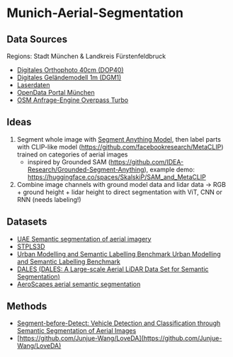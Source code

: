 # Munich-Aerial-Segmentation

## Data Sources

Regions: Stadt München & Landkreis Fürstenfeldbruck

- [Digitales Orthophoto 40cm (DOP40)](https://geodaten.bayern.de/opengeodata/OpenDataDetail.html?pn=dop40)
- [Digitales Geländemodell 1m (DGM1)](https://geodaten.bayern.de/opengeodata/OpenDataDetail.html?pn=dgm1)
- [Laserdaten](https://geodaten.bayern.de/opengeodata/OpenDataDetail.html?pn=laserdaten)
- [OpenData Portal München](https://geoportal.muenchen.de/portal/opendata/)
- [OSM Anfrage-Engine Overpass Turbo](https://overpass-turbo.eu/)

## Ideas

1. Segment whole image with [Segment Anything Model](https://segment-anything.com/), then label parts with CLIP-like model (https://github.com/facebookresearch/MetaCLIP) trained on categories of aerial images
    - inspired by Grounded SAM (https://github.com/IDEA-Research/Grounded-Segment-Anything), example demo: https://huggingface.co/spaces/SkalskiP/SAM_and_MetaCLIP
2. Combine image channels with ground model data and lidar data -> RGB + ground height + lidar height to direct segmentation with ViT, CNN or RNN (needs labeling!)

## Datasets

- [UAE Semantic segmentation of aerial imagery](https://www.kaggle.com/datasets/humansintheloop/semantic-segmentation-of-aerial-imagery/data)
- [STPLS3D](https://paperswithcode.com/dataset/stpls3d)
- [Urban Modelling and Semantic Labelling Benchmark 	Urban Modelling and Semantic Labelling Benchmark](https://www.isprs.org/education/benchmarks/UrbanSemLab/default.aspx)
- [DALES (DALES: A Large-scale Aerial LiDAR Data Set for Semantic Segmentation) ](https://paperswithcode.com/dataset/dales)
- [ AeroScapes aerial semantic segmentation](https://github.com/ishann/aeroscapes)

## Methods

- [Segment-before-Detect: Vehicle Detection and Classification through Semantic Segmentation of Aerial Images](https://www.mdpi.com/2072-4292/9/4/368#)
- [https://github.com/Junjue-Wang/LoveDA](https://github.com/Junjue-Wang/LoveDA)
